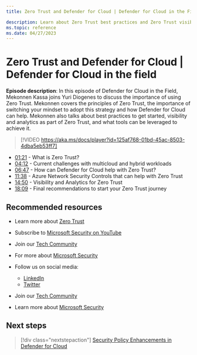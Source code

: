 ```yaml
---
title: Zero Trust and Defender for Cloud | Defender for Cloud in the Field 

description: Learn about Zero Trust best practices and Zero Trust visibility and analytics tools
ms.topic: reference
ms.date: 04/27/2023
---
```


# Zero Trust and Defender for Cloud | Defender for Cloud in the field

**Episode description**: In this episode of Defender for Cloud in the Field, Mekonnen Kassa joins Yuri Diogenes to discuss the importance of using Zero Trust. Mekonnen covers the principles of Zero Trust, the importance of switching your mindset to adopt this strategy and how Defender for Cloud can help. Mekonnen also talks about best practices to get started, visibility and analytics as part of Zero Trust, and what tools can be leveraged to achieve it.

> [!VIDEO https://aka.ms/docs/player?id=125af768-01bd-45ac-8503-4dba5eb53ff7]

- [01:21](/shows/mdc-in-the-field/zero-trust#time=01m21s) - What is Zero Trust?
- [04:12](/shows/mdc-in-the-field/zero-trust#time=04m12s) - Current challenges with multicloud and hybrid workloads
- [06:47](/shows/mdc-in-the-field/zero-trust#time=06m47s) - How can Defender for Cloud help with Zero Trust?
- [11:38](/shows/mdc-in-the-field/zero-trust#time=11m38s) - Azure Network Security Controls that can help with Zero Trust
- [14:50](/shows/mdc-in-the-field/zero-trust#time=14m50s) - Visibility and Analytics for Zero Trust
- [18:09](/shows/mdc-in-the-field/zero-trust#time=18m09s) - Final recommendations to start your Zero Trust journey

## Recommended resources

- Learn more about [Zero Trust](https://www.microsoft.com/security/business/zero-trust)
- Subscribe to [Microsoft Security on YouTube](https://www.youtube.com/playlist?list=PL3ZTgFEc7LysiX4PfHhdJPR7S8mGO14YS)
- Join our [Tech Community](https://aka.ms/SecurityTechCommunity)
- For more about [Microsoft Security](https://msft.it/6002T9HQY)

- Follow us on social media:

  - [LinkedIn](https://www.linkedin.com/showcase/microsoft-security/)
  - [Twitter](https://twitter.com/msftsecurity)

- Join our [Tech Community](https://aka.ms/SecurityTechCommunity)

- Learn more about [Microsoft Security](https://msft.it/6002T9HQY)

## Next steps

> [!div class="nextstepaction"]
> [Security Policy Enhancements in Defender for Cloud](episode-twenty-nine.md)
